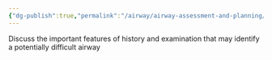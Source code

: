 ```yaml
---
{"dg-publish":true,"permalink":"/airway/airway-assessment-and-planning/difficult-airway/","created":"2025-07-10T22:41:32.501+10:00"}
---
```



Discuss the important features of history and examination that may identify a potentially difficult airway